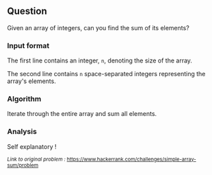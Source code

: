 ## Question

Given an array of  integers, can you find the sum of its elements?

### Input format

The first line contains an integer, `n`, denoting the size of the array.

The second line contains `n` space-separated integers representing the array's elements.

### Algorithm

Iterate through the entire array and sum all elements.

### Analysis 

Self explanatory !

<sub> _Link to original problem :_ https://www.hackerrank.com/challenges/simple-array-sum/problem </sub>
